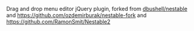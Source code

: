 Drag and drop menu editor jQuery plugin, forked from [dbushell/nestable](https://github.com/dbushell/Nestable)
and https://github.com/ozdemirburak/nestable-fork and https://github.com/RamonSmit/Nestable2
